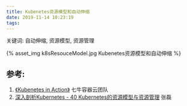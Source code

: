 ```yaml
---
title: Kubenetes资源模型和自动伸缩
date: 2019-11-14 10:23:19
tags:
---
```


<p></p>
<!-- more -->

关键词: 自动伸缩, 资源模型, 资源管理

{% asset_img   k8sResouceModel.jpg   Kubenetes资源模型和自动伸缩  %}

## 参考:
1. [《Kubenetes in Action》](http://product.dangdang.com/26439199.html?ref=book-65152-9168_1-529800-3)  七牛容器云团队
2. [深入剖析Kubernetes - 40  Kubernetes的资源模型与资源管理]() 张磊






